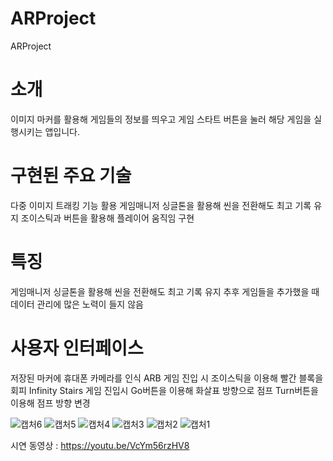 # ARProject
ARProject 
# 소개
이미지 마커를 활용해 게임들의 정보를 띄우고 게임 스타트 버튼을 눌러 해당 게임을 실행시키는 앱입니다.

# 구현된 주요 기술
다중 이미지 트래킹 기능 활용
게임매니저 싱글톤을 활용해 씬을 전환해도 최고 기록 유지 
조이스틱과 버튼을 활용해 플레이어 움직임 구현

# 특징
게임매니저 싱글톤을 활용해 씬을 전환해도 최고 기록 유지 
추후 게임들을 추가했을 때 데이터 관리에 많은 노력이 들지 않음

# 사용자 인터페이스
저장된 마커에 휴대폰 카메라를 인식
ARB 게임 진입 시 조이스틱을 이용해 빨간 블록을 회피
Infinity Stairs 게임 진입시 Go버튼을 이용해 화살표 방향으로 점프 Turn버튼을 이용해 점프 방향 변경 

![캡처6](https://github.com/GiritClap/ARProject/assets/109821861/823157e4-f6cf-46c1-af53-4beb9a47c262)
![캡처5](https://github.com/GiritClap/ARProject/assets/109821861/a702c2a0-449a-4ec9-97df-ce2a54f7732b)
![캡처4](https://github.com/GiritClap/ARProject/assets/109821861/294b8ded-3da2-4fd9-a141-53080c105a35)
![캡처3](https://github.com/GiritClap/ARProject/assets/109821861/d495b87b-3fec-4a7c-8333-31ab628cca67)
![캡처2](https://github.com/GiritClap/ARProject/assets/109821861/8e96b755-1247-4a05-b162-ccf7d8e98599)
![캡처1](https://github.com/GiritClap/ARProject/assets/109821861/ed065801-234d-46e2-bc76-d51a7fff0cf5)


시연 동영상 : https://youtu.be/VcYm56rzHV8
